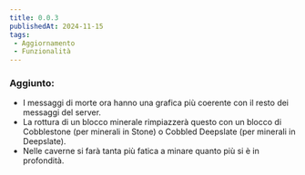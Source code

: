 ```yaml
---
title: 0.0.3
publishedAt: 2024-11-15
tags:
 - Aggiornamento
 - Funzionalità
---
```


### Aggiunto:
- I messaggi di morte ora hanno una grafica più coerente con il resto dei messaggi del server.
- La rottura di un blocco minerale rimpiazzerà questo con un blocco di Cobblestone (per minerali in Stone) o Cobbled Deepslate (per minerali in Deepslate).
- Nelle caverne si farà tanta più fatica a minare quanto più si è in profondità.